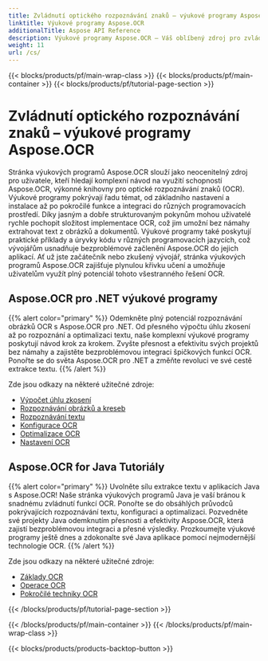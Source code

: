 ```yaml
---
title: Zvládnutí optického rozpoznávání znaků – výukové programy Aspose.OCR
linktitle: Výukové programy Aspose.OCR
additionalTitle: Aspose API Reference
description: Výukové programy Aspose.OCR – Váš oblíbený zdroj pro zvládnutí optického rozpoznávání znaků s jasnými pokyny a praktickými příklady v různých jazycích.
weight: 11
url: /cs/
---
```


{{< blocks/products/pf/main-wrap-class >}}
{{< blocks/products/pf/main-container >}}
{{< blocks/products/pf/tutorial-page-section >}}

# Zvládnutí optického rozpoznávání znaků – výukové programy Aspose.OCR


Stránka výukových programů Aspose.OCR slouží jako neocenitelný zdroj pro uživatele, kteří hledají komplexní návod na využití schopností Aspose.OCR, výkonné knihovny pro optické rozpoznávání znaků (OCR). Výukové programy pokrývají řadu témat, od základního nastavení a instalace až po pokročilé funkce a integraci do různých programovacích prostředí. Díky jasným a dobře strukturovaným pokynům mohou uživatelé rychle pochopit složitost implementace OCR, což jim umožní bez námahy extrahovat text z obrázků a dokumentů. Výukové programy také poskytují praktické příklady a úryvky kódu v různých programovacích jazycích, což vývojářům usnadňuje bezproblémové začlenění Aspose.OCR do jejich aplikací. Ať už jste začátečník nebo zkušený vývojář, stránka výukových programů Aspose.OCR zajišťuje plynulou křivku učení a umožňuje uživatelům využít plný potenciál tohoto všestranného řešení OCR.

## Aspose.OCR pro .NET výukové programy
{{% alert color="primary" %}}
Odemkněte plný potenciál rozpoznávání obrázků OCR s Aspose.OCR pro .NET. Od přesného výpočtu úhlu zkosení až po rozpoznání a optimalizaci textu, naše komplexní výukové programy poskytují návod krok za krokem. Zvyšte přesnost a efektivitu svých projektů bez námahy a zajistěte bezproblémovou integraci špičkových funkcí OCR. Ponořte se do světa Aspose.OCR pro .NET a změňte revoluci ve své cestě extrakce textu.
{{% /alert %}}

Zde jsou odkazy na některé užitečné zdroje:
 
- [Výpočet úhlu zkosení](./net/skew-angle-calculation/)
- [Rozpoznávání obrázků a kreseb](./net/image-and-drawing-recognition/)
- [Rozpoznávání textu](./net/text-recognition/)
- [Konfigurace OCR](./net/ocr-configuration/)
- [Optimalizace OCR](./net/ocr-optimization/)
- [Nastavení OCR](./net/ocr-settings/)


## Aspose.OCR for Java Tutoriály
{{% alert color="primary" %}}
Uvolněte sílu extrakce textu v aplikacích Java s Aspose.OCR! Naše stránka výukových programů Java je vaší bránou k snadnému zvládnutí funkcí OCR. Ponořte se do obsáhlých průvodců pokrývajících rozpoznávání textu, konfiguraci a optimalizaci. Pozvedněte své projekty Java odemknutím přesnosti a efektivity Aspose.OCR, která zajistí bezproblémovou integraci a přesné výsledky. Prozkoumejte výukové programy ještě dnes a zdokonalte své Java aplikace pomocí nejmodernější technologie OCR.
{{% /alert %}}

Zde jsou odkazy na některé užitečné zdroje:
 
- [Základy OCR](./java/ocr-basics/)
- [Operace OCR](./java/ocr-operations/)
- [Pokročilé techniky OCR](./java/advanced-ocr-techniques/)




{{< /blocks/products/pf/tutorial-page-section >}}

{{< /blocks/products/pf/main-container >}}
{{< /blocks/products/pf/main-wrap-class >}}

{{< blocks/products/products-backtop-button >}}
